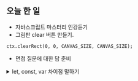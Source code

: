 ## 오늘 한 일
- 자바스크립트 마스터리 인강듣기
- 그림판 clear 버튼 만들기. 
```
ctx.clearRect(0, 0, CANVAS_SIZE, CANVAS_SIZE);
```
- 면접 질문에 대한 답 준비

<details>
<summary>let, const, var 차이점 말하기</summary>
<div markdown="1">1. 변수선언 방식의 차이
예전에는 자바스크립트 변수 선언이 var로만 가능했었다. var로 변수 선언을 했을 때의 가장 큰 특징은 중복 선언이 가능하다는 점입니다.
ES6에 이 문제를 보완하기 위해 let과 const가 추가되었습니다.
let은 변수명을 중복으로 선언하면 에러가 발생합니다. 하지만 값을 재할당하는 것은 가능합니다.
const는 변수명을 중복으로 선언하면 let과 같이 에러가 발생합니다. let과 다른 점은 값을 재할당하는 것도 불가능하다는 점입니다. 그래서 상수를 선언하는 키워드로 사용됩니다.
2. 초기화
var는 초기화 이전에도 undefined라는 값을 반환합니다.
let은 초기화 이전에 변수에 접근하려고 하면 참조 에러가 뜹니다.
const는 반드시 선언과 초기화를 동시에 진행해야 합니다.
3. 스코프: 유효한 참조 범위
var는 함수 레벨 스코프입니다. 함수 내부에서 선언한 변수는 지역 변수이고 함수 외부에서 선언한 변수는 모두 전역 변수로 취급됩니다..
let, const는 블록 레벨 스코프를 따릅니다. 함수, if문, for문, while문, try/catch문 등의 모든 코드 블록 ({...}) 내부에서 선언된 변수는 코드 블록 내에서만 유효하며 코드 블록 외부에서는 참조할 수 없습니다.. 즉, 코드 블록 내부에서 선언한 변수는 지역 변수로 취급됩니다.</div>
</details>
